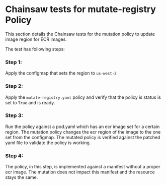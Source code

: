 # Chainsaw tests for mutate-registry Policy

This section details the Chainsaw tests for the mutation policy to update image region for ECR images.

The test has following steps:

### Step 1:

Apply the configmap that sets the region to `us-west-2`

### Step 2:

Apply the `mutate-registry.yaml` policy and verify that the policy is status is set to `True` and is ready.

### Step 3:

Run the policy against a pod.yaml which has an ecr image set for a certain region. The mutation policy changes the ecr region of the image to the one set from the configmap. The mutated policy is verified against the patched yaml file to validate the policy is working.

### Step 4:

The policy, in this step, is implemented against a manifest without a proper ecr image. The mutation does not impact this manifest and the resource stays the same.